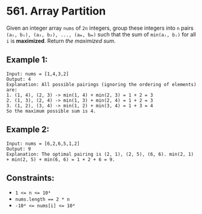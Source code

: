 # 561. Array Partition

Given an integer array `nums` of `2n` integers, group these integers into `n` pairs `(a₁, b₁), (a₂, b₂), ..., (a𝓃, b𝓃)` such that the sum of `min(aᵢ, bᵢ)` for all `i` is **maximized**. Return _the maximized sum_.

## Example 1:

```
Input: nums = [1,4,3,2]
Output: 4
Explanation: All possible pairings (ignoring the ordering of elements) are:
1. (1, 4), (2, 3) -> min(1, 4) + min(2, 3) = 1 + 2 = 3
2. (1, 3), (2, 4) -> min(1, 3) + min(2, 4) = 1 + 2 = 3
3. (1, 2), (3, 4) -> min(1, 2) + min(3, 4) = 1 + 3 = 4
So the maximum possible sum is 4.
```

## Example 2:

```
Input: nums = [6,2,6,5,1,2]
Output: 9
Explanation: The optimal pairing is (2, 1), (2, 5), (6, 6). min(2, 1) + min(2, 5) + min(6, 6) = 1 + 2 + 6 = 9.
```

## Constraints:

- `1 <= n <= 10⁴`
- `nums.length == 2 * n`
- `-10⁴ <= nums[i] <= 10⁴`
